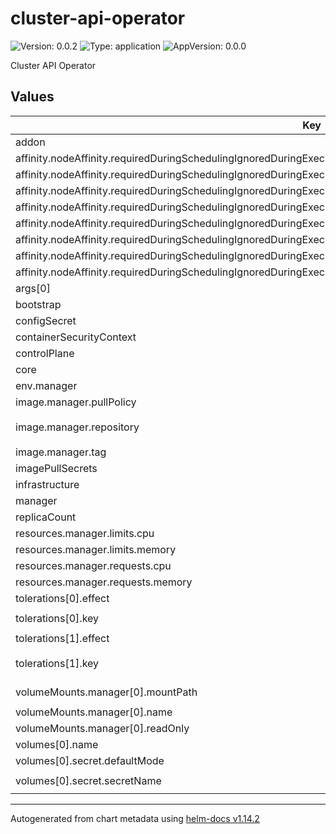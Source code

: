 # cluster-api-operator

![Version: 0.0.2](https://img.shields.io/badge/Version-0.0.2-informational?style=flat-square) ![Type: application](https://img.shields.io/badge/Type-application-informational?style=flat-square) ![AppVersion: 0.0.0](https://img.shields.io/badge/AppVersion-0.0.0-informational?style=flat-square)

Cluster API Operator

## Values

| Key | Type | Default | Description |
|-----|------|---------|-------------|
| addon | string | `""` |  |
| affinity.nodeAffinity.requiredDuringSchedulingIgnoredDuringExecution.nodeSelectorTerms[0].matchExpressions[0].key | string | `"kubernetes.io/arch"` |  |
| affinity.nodeAffinity.requiredDuringSchedulingIgnoredDuringExecution.nodeSelectorTerms[0].matchExpressions[0].operator | string | `"In"` |  |
| affinity.nodeAffinity.requiredDuringSchedulingIgnoredDuringExecution.nodeSelectorTerms[0].matchExpressions[0].values[0] | string | `"amd64"` |  |
| affinity.nodeAffinity.requiredDuringSchedulingIgnoredDuringExecution.nodeSelectorTerms[0].matchExpressions[0].values[1] | string | `"arm64"` |  |
| affinity.nodeAffinity.requiredDuringSchedulingIgnoredDuringExecution.nodeSelectorTerms[0].matchExpressions[0].values[2] | string | `"ppc64le"` |  |
| affinity.nodeAffinity.requiredDuringSchedulingIgnoredDuringExecution.nodeSelectorTerms[0].matchExpressions[1].key | string | `"kubernetes.io/os"` |  |
| affinity.nodeAffinity.requiredDuringSchedulingIgnoredDuringExecution.nodeSelectorTerms[0].matchExpressions[1].operator | string | `"In"` |  |
| affinity.nodeAffinity.requiredDuringSchedulingIgnoredDuringExecution.nodeSelectorTerms[0].matchExpressions[1].values[0] | string | `"linux"` |  |
| args[0] | string | `"--leader-elect"` |  |
| bootstrap | string | `"kubeadm:v1.9.1"` |  |
| configSecret | object | `{}` |  |
| containerSecurityContext | object | `{}` |  |
| controlPlane | string | `"kubeadm:v1.9.1"` |  |
| core | string | `"cluster-api:v1.9.1"` |  |
| env.manager | list | `[]` |  |
| image.manager.pullPolicy | string | `"IfNotPresent"` |  |
| image.manager.repository | string | `"registry.k8s.io/capi-operator/cluster-api-operator"` |  |
| image.manager.tag | string | `"v0.15.0"` |  |
| imagePullSecrets | object | `{}` |  |
| infrastructure | string | `"kubevirt:v0.1.9"` |  |
| manager | object | `{}` |  |
| replicaCount | int | `1` |  |
| resources.manager.limits.cpu | string | `"100m"` |  |
| resources.manager.limits.memory | string | `"150Mi"` |  |
| resources.manager.requests.cpu | string | `"100m"` |  |
| resources.manager.requests.memory | string | `"100Mi"` |  |
| tolerations[0].effect | string | `"NoSchedule"` |  |
| tolerations[0].key | string | `"node-role.kubernetes.io/master"` |  |
| tolerations[1].effect | string | `"NoSchedule"` |  |
| tolerations[1].key | string | `"node-role.kubernetes.io/control-plane"` |  |
| volumeMounts.manager[0].mountPath | string | `"/tmp/k8s-webhook-server/serving-certs"` |  |
| volumeMounts.manager[0].name | string | `"cert"` |  |
| volumeMounts.manager[0].readOnly | bool | `true` |  |
| volumes[0].name | string | `"cert"` |  |
| volumes[0].secret.defaultMode | int | `420` |  |
| volumes[0].secret.secretName | string | `"capi-operator-webhook-service-cert"` |  |

----------------------------------------------
Autogenerated from chart metadata using [helm-docs v1.14.2](https://github.com/norwoodj/helm-docs/releases/v1.14.2)
